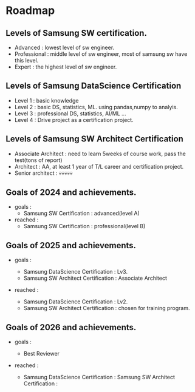 # Roadmap

## Levels of Samsung SW certification.
* Advanced : lowest level of sw engineer.
* Professional : middle level of sw engineer, most of samsung sw have this level.
* Expert : the highest level of sw engineer.



## Levels of Samsung DataScience Certification
* Level 1 : basic knowledge
* Level 2 : basic DS, statistics, ML. using pandas,numpy to analyis.
* Level 3 : professional DS, statistics, AI/ML ...
* Level 4 : Drive project as a certification project.




## Levels of Samsung SW Architect Certification
* Associate Architect : need to learn 5weeks of course work, pass the test(tons of report)
* Architect : AA, at least 1 year of T/L career and certification project.
* Senior architect : 💀💀💀💀💀



## Goals of 2024 and achievements.
* goals :
  * Samsung SW Certification : advanced(level A) 
* reached :
  * Samsung SW Certification : professional(level B)

 
## Goals of 2025 and achievements.
* goals :
  * Samsung DataScience Certification : Lv3.
  * Samsung SW Architect Certification : Associate Architect
  
* reached :
  * Samsung DataScience Certification : Lv2.
  * Samsung SW Architect Certification : chosen for training program.  
 
## Goals of 2026 and achievements.
* goals :
  * Best Reviewer
  
* reached :
  * Samsung DataScience Certification : 
   Samsung SW Architect Certification : 
